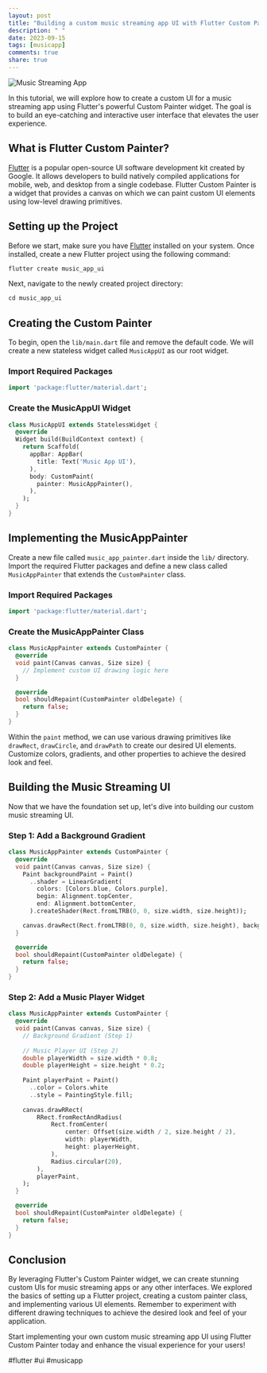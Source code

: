 ```yaml
---
layout: post
title: "Building a custom music streaming app UI with Flutter Custom Painter"
description: " "
date: 2023-09-15
tags: [musicapp]
comments: true
share: true
---
```


![Music Streaming App](https://example.com/music_app.png)

In this tutorial, we will explore how to create a custom UI for a music streaming app using Flutter's powerful Custom Painter widget. The goal is to build an eye-catching and interactive user interface that elevates the user experience.

## What is Flutter Custom Painter?

[Flutter](https://flutter.dev/) is a popular open-source UI software development kit created by Google. It allows developers to build natively compiled applications for mobile, web, and desktop from a single codebase. Flutter Custom Painter is a widget that provides a canvas on which we can paint custom UI elements using low-level drawing primitives.

## Setting up the Project

Before we start, make sure you have [Flutter](https://flutter.dev/) installed on your system. Once installed, create a new Flutter project using the following command:

```dart
flutter create music_app_ui
```

Next, navigate to the newly created project directory:

```dart
cd music_app_ui
```

## Creating the Custom Painter

To begin, open the `lib/main.dart` file and remove the default code. We will create a new stateless widget called `MusicAppUI` as our root widget.

### Import Required Packages
```dart
import 'package:flutter/material.dart';
```

### Create the MusicAppUI Widget
```dart
class MusicAppUI extends StatelessWidget {
  @override
  Widget build(BuildContext context) {
    return Scaffold(
      appBar: AppBar(
        title: Text('Music App UI'),
      ),
      body: CustomPaint(
        painter: MusicAppPainter(),
      ),
    );
  }
}
```

## Implementing the MusicAppPainter

Create a new file called `music_app_painter.dart` inside the `lib/` directory. Import the required Flutter packages and define a new class called `MusicAppPainter` that extends the `CustomPainter` class.

### Import Required Packages
```dart
import 'package:flutter/material.dart';
```

### Create the MusicAppPainter Class
```dart
class MusicAppPainter extends CustomPainter {
  @override
  void paint(Canvas canvas, Size size) {
    // Implement custom UI drawing logic here
  }

  @override
  bool shouldRepaint(CustomPainter oldDelegate) {
    return false;
  }
}
```

Within the `paint` method, we can use various drawing primitives like `drawRect`, `drawCircle`, and `drawPath` to create our desired UI elements. Customize colors, gradients, and other properties to achieve the desired look and feel.

## Building the Music Streaming UI

Now that we have the foundation set up, let's dive into building our custom music streaming UI. 

### Step 1: Add a Background Gradient

```dart
class MusicAppPainter extends CustomPainter {
  @override
  void paint(Canvas canvas, Size size) {
    Paint backgroundPaint = Paint()
      ..shader = LinearGradient(
        colors: [Colors.blue, Colors.purple],
        begin: Alignment.topCenter,
        end: Alignment.bottomCenter,
      ).createShader(Rect.fromLTRB(0, 0, size.width, size.height));

    canvas.drawRect(Rect.fromLTRB(0, 0, size.width, size.height), backgroundPaint);
  }

  @override
  bool shouldRepaint(CustomPainter oldDelegate) {
    return false;
  }
}
```

### Step 2: Add a Music Player Widget

```dart
class MusicAppPainter extends CustomPainter {
  @override
  void paint(Canvas canvas, Size size) {
    // Background Gradient (Step 1)
    
    // Music Player UI (Step 2)
    double playerWidth = size.width * 0.8;
    double playerHeight = size.height * 0.2;
    
    Paint playerPaint = Paint()
      ..color = Colors.white
      ..style = PaintingStyle.fill;
    
    canvas.drawRRect(
        RRect.fromRectAndRadius(
            Rect.fromCenter(
                center: Offset(size.width / 2, size.height / 2),
                width: playerWidth,
                height: playerHeight,
            ),
            Radius.circular(20),
        ),
        playerPaint,
    );
  }

  @override
  bool shouldRepaint(CustomPainter oldDelegate) {
    return false;
  }
}
```

## Conclusion

By leveraging Flutter's Custom Painter widget, we can create stunning custom UIs for music streaming apps or any other interfaces. We explored the basics of setting up a Flutter project, creating a custom painter class, and implementing various UI elements. Remember to experiment with different drawing techniques to achieve the desired look and feel of your application.

Start implementing your own custom music streaming app UI using Flutter Custom Painter today and enhance the visual experience for your users!

#flutter #ui #musicapp